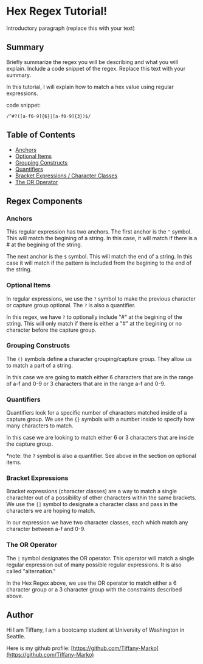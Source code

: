 # Hex Regex Tutorial!

Introductory paragraph (replace this with your text)

## Summary

Briefly summarize the regex you will be describing and what you will explain. Include a code snippet of the regex. Replace this text with your summary.

In this tutorial, I will explain how to match a hex value using regular expressions. 

code snippet: 

`/^#?([a-f0-9]{6}|[a-f0-9]{3})$/`



## Table of Contents

- [Anchors](#anchors)
- [Optional Items](#optional-items)
- [Grouping Constructs](#grouping-constructs)
- [Quantifiers](#quantifiers)
- [Bracket Expressions / Character Classes](#bracket-expressions)
- [The OR Operator](#the-or-operator)

## Regex Components

### Anchors

This regular expression has two anchors. The first anchor is the `^` symbol. This will match the begining of a string. In this case, it will match if there is a # at the begining of the string. 

The next anchor is the `$` symbol. This will match the end of a string. In this case it will match if the pattern is included from the begining to the end of the string. 

### Optional Items

In regular expressions, we use the `?` symbol to make the previous character or capture group optional. The `?` is also a quantifier. 

In this regex, we have `?` to optionally include "#" at the begining of the string. This will only match if there is either a "#" at the begining or no character before the capture group. 

### Grouping Constructs

The `()` symbols define a character grouping/capture group. They allow us to match a part of a string. 

In this case we are going to match either 6 characters that are in the range of a-f and 0-9 or 3 characters that are in the range a-f and 0-9. 


### Quantifiers

Quantifiers look for a specific number of characters matched inside of a capture group. We use the `{}` symbols with a number inside to specify how many characters to match. 


In this case we are looking to match either 6 or 3 characters that are inside the capture group. 

*note: the `?` symbol is also a quantifier. See above in the section on optional items. 

### Bracket Expressions

Bracket expressions (character classes) are a way to match a single charachter out of a possibility of other characters within the same brackets. We use the `[]` symbol to designate a character class and pass in the characters we are hoping to match. 


In our expression we have two character classes, each which match any character between a-f and 0-9. 


### The OR Operator

The `|` symbol designates the OR operator. This operator will match a single regular expression out of many 
possible regular expressions. It is also called "alternation." 

In the Hex Regex above, we use the OR operator to match either a 6 character group or a 3 character group with the constraints described above. 

## Author


Hi I am Tiffany, I am a bootcamp student at University of Washington in Seattle. 

Here is my github profile: [https://github.com/Tiffany-Marko](https://github.com/Tiffany-Marko)